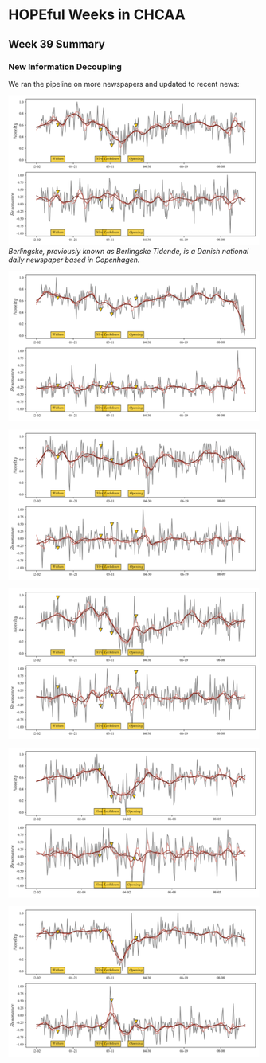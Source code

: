# HOPEful Weeks in CHCAA #

## Week 39 Summary ##

### New Information Decoupling ###

We ran the pipeline on more newspapers and updated to recent news:

<p>
	<img src="fig/da_berglinske-print-091820-7_adaptline.png" alt="Berglinske">
	<em>Berlingske, previously known as Berlingske Tidende, is a Danish national daily newspaper based in Copenhagen.</em>
</p>



![BT](fig/da_bt-print-091820-7_adaptline.png)

![Ekstrabladet](fig/da_ekstrabladet-print-091820-7_adaptline.png)

![Jyllands Posten](fig/da_jyllands-posten-print-091820-7_adaptline.png)

![Kristeligt Dagblad](fig/da_kristeligt-dagblad-print-091820-7_adaptline.png)

![Politiken](fig/da_politiken-print-091820-7_adaptline.png)
